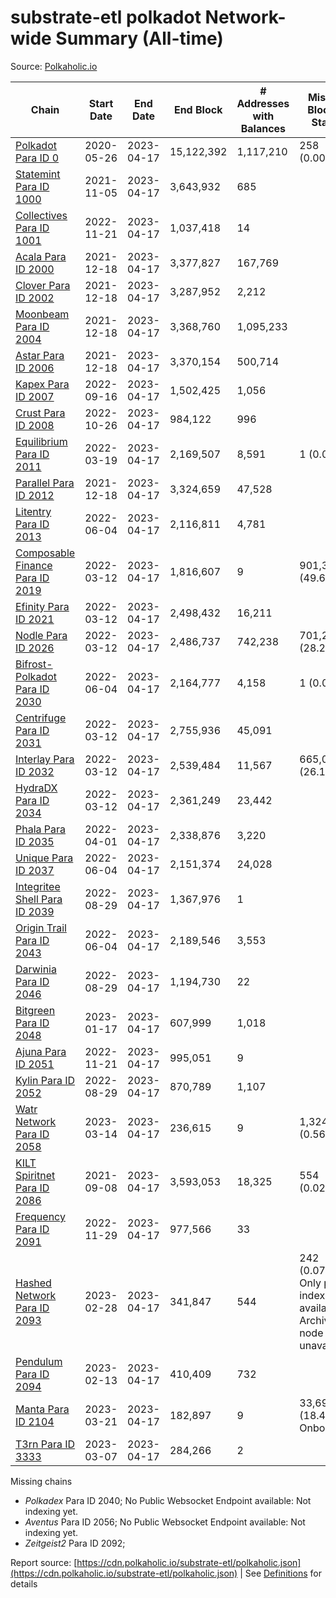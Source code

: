 # substrate-etl polkadot Network-wide Summary (All-time)

Source: [Polkaholic.io](https://polkaholic.io)


| Chain            | Start Date | End Date | End Block | # Addresses with Balances | Missing Blocks / Status |
| ---------------- | ---------- | ---------| --------- | ------------------------- | ----------------------- |
| [Polkadot Para ID 0](/polkadot/0-polkadot) | 2020-05-26 | 2023-04-17 | 15,122,392 |  1,117,210 | 258 (0.00%)  |
| [Statemint Para ID 1000](/polkadot/1000-statemint) | 2021-11-05 | 2023-04-17 | 3,643,932 |  685 |    |
| [Collectives Para ID 1001](/polkadot/1001-collectives) | 2022-11-21 | 2023-04-17 | 1,037,418 |  14 |    |
| [Acala Para ID 2000](/polkadot/2000-acala) | 2021-12-18 | 2023-04-17 | 3,377,827 |  167,769 |    |
| [Clover Para ID 2002](/polkadot/2002-clover) | 2021-12-18 | 2023-04-17 | 3,287,952 |  2,212 |    |
| [Moonbeam Para ID 2004](/polkadot/2004-moonbeam) | 2021-12-18 | 2023-04-17 | 3,368,760 |  1,095,233 |    |
| [Astar Para ID 2006](/polkadot/2006-astar) | 2021-12-18 | 2023-04-17 | 3,370,154 |  500,714 |    |
| [Kapex Para ID 2007](/polkadot/2007-kapex) | 2022-09-16 | 2023-04-17 | 1,502,425 |  1,056 |    |
| [Crust Para ID 2008](/polkadot/2008-crust) | 2022-10-26 | 2023-04-17 | 984,122 |  996 |    |
| [Equilibrium Para ID 2011](/polkadot/2011-equilibrium) | 2022-03-19 | 2023-04-17 | 2,169,507 |  8,591 | 1 (0.00%)  |
| [Parallel Para ID 2012](/polkadot/2012-parallel) | 2021-12-18 | 2023-04-17 | 3,324,659 |  47,528 |    |
| [Litentry Para ID 2013](/polkadot/2013-litentry) | 2022-06-04 | 2023-04-17 | 2,116,811 |  4,781 |    |
| [Composable Finance Para ID 2019](/polkadot/2019-composable) | 2022-03-12 | 2023-04-17 | 1,816,607 |  9 | 901,353 (49.62%)  |
| [Efinity Para ID 2021](/polkadot/2021-efinity) | 2022-03-12 | 2023-04-17 | 2,498,432 |  16,211 |    |
| [Nodle Para ID 2026](/polkadot/2026-nodle) | 2022-03-12 | 2023-04-17 | 2,486,737 |  742,238 | 701,244 (28.20%)  |
| [Bifrost-Polkadot Para ID 2030](/polkadot/2030-bifrost-dot) | 2022-06-04 | 2023-04-17 | 2,164,777 |  4,158 | 1 (0.00%)  |
| [Centrifuge Para ID 2031](/polkadot/2031-centrifuge) | 2022-03-12 | 2023-04-17 | 2,755,936 |  45,091 |    |
| [Interlay Para ID 2032](/polkadot/2032-interlay) | 2022-03-12 | 2023-04-17 | 2,539,484 |  11,567 | 665,018 (26.19%)  |
| [HydraDX Para ID 2034](/polkadot/2034-hydradx) | 2022-03-12 | 2023-04-17 | 2,361,249 |  23,442 |    |
| [Phala Para ID 2035](/polkadot/2035-phala) | 2022-04-01 | 2023-04-17 | 2,338,876 |  3,220 |    |
| [Unique Para ID 2037](/polkadot/2037-unique) | 2022-06-04 | 2023-04-17 | 2,151,374 |  24,028 |    |
| [Integritee Shell Para ID 2039](/polkadot/2039-integritee-shell) | 2022-08-29 | 2023-04-17 | 1,367,976 |  1 |    |
| [Origin Trail Para ID 2043](/polkadot/2043-origintrail) | 2022-06-04 | 2023-04-17 | 2,189,546 |  3,553 |    |
| [Darwinia Para ID 2046](/polkadot/2046-darwinia) | 2022-08-29 | 2023-04-17 | 1,194,730 |  22 |    |
| [Bitgreen Para ID 2048](/polkadot/2048-bitgreen) | 2023-01-17 | 2023-04-17 | 607,999 |  1,018 |    |
| [Ajuna Para ID 2051](/polkadot/2051-ajuna) | 2022-11-21 | 2023-04-17 | 995,051 |  9 |    |
| [Kylin Para ID 2052](/polkadot/2052-kylin) | 2022-08-29 | 2023-04-17 | 870,789 |  1,107 |    |
| [Watr Network Para ID 2058](/polkadot/2058-watr) | 2023-03-14 | 2023-04-17 | 236,615 |  9 | 1,324 (0.56%)  |
| [KILT Spiritnet Para ID 2086](/polkadot/2086-kilt) | 2021-09-08 | 2023-04-17 | 3,593,053 |  18,325 | 554 (0.02%)  |
| [Frequency Para ID 2091](/polkadot/2091-frequency) | 2022-11-29 | 2023-04-17 | 977,566 |  33 |    |
| [Hashed Network Para ID 2093](/polkadot/2093-hashed) | 2023-02-28 | 2023-04-17 | 341,847 |  544 | 242 (0.07%) Only partial index available: Archive node unavailable |
| [Pendulum Para ID 2094](/polkadot/2094-pendulum) | 2023-02-13 | 2023-04-17 | 410,409 |  732 |    |
| [Manta Para ID 2104](/polkadot/2104-manta) | 2023-03-21 | 2023-04-17 | 182,897 |  9 | 33,698 (18.42%) Onboarding |
| [T3rn Para ID 3333](/polkadot/3333-t3rn) | 2023-03-07 | 2023-04-17 | 284,266 |  2 |    |

Missing chains


* *Polkadex* Para ID 2040; No Public Websocket Endpoint available: Not indexing yet.
* *Aventus* Para ID 2056; No Public Websocket Endpoint available: Not indexing yet.
* *Zeitgeist2* Para ID 2092; 

Report source: [https://cdn.polkaholic.io/substrate-etl/polkaholic.json](https://cdn.polkaholic.io/substrate-etl/polkaholic.json) | See [Definitions](/DEFINITIONS.md) for details

